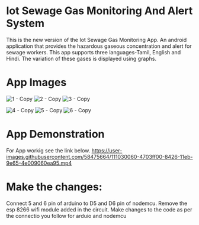 # Iot Sewage Gas Monitoring And Alert System
This is the new version of the Iot Sewage Gas Monitoring App. An android application that provides the hazardous gaseous concentration and alert for sewage workers. This app supports three languages-Tamil, English and Hindi. The variation of these gases is displayed using graphs.

# App Images
![1 - Copy](https://user-images.githubusercontent.com/58475664/90335031-6e5d2f80-dfef-11ea-915e-fd59ab0b3f66.jpg)
![2 - Copy](https://user-images.githubusercontent.com/58475664/90335034-71f0b680-dfef-11ea-9dd3-c640d9eb6a03.jpg)
![3 - Copy](https://user-images.githubusercontent.com/58475664/90335036-73ba7a00-dfef-11ea-9f7f-aa1ee7896286.jpg)

![4 - Copy](https://user-images.githubusercontent.com/58475664/90335037-75843d80-dfef-11ea-9096-65c7cbe9a196.jpg)
![5 - Copy](https://user-images.githubusercontent.com/58475664/90335039-774e0100-dfef-11ea-8795-fa471e84fb79.jpg)
![6 - Copy](https://user-images.githubusercontent.com/58475664/90335041-787f2e00-dfef-11ea-80b0-f2dcec5e9401.jpg)

# App Demonstration
For App workig see the link below.
https://user-images.githubusercontent.com/58475664/111030060-4703ff00-8426-11eb-9e65-4e009060ea95.mp4

# Make the changes:
Connect 5 and 6 pin of arduino to D5 and D6 pin of nodemcu.
Remove the esp 8266 wifi module added in the circuit.
Make changes to the code as per the connectio you follow for arduio and nodemcu







